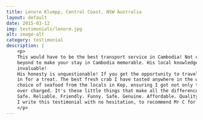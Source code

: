 ```yaml
---
title: Lenore Klumpp, Central Coast, NSW Australia
layout: default
date: 2015-03-12
img: testimonials/lenore.jpg
alt: image-alt
category: testimonial
description: |
    <p>
    This would have to be the best transport service in Cambodia! Not only safe and reliable, Mr C will go above and
    beyond to make your stay in Cambodia memorable. His local knowledge and his grasp on the English language is
    invaluable!
    His honesty is unquestionable! If you get the opportunity to travel to Kep with Mr C's transport services, your
    in for a treat. The best fresh crab I have tasted anywhere in the world!! Mr C arranged the purchase and the
    choice of seafood from the locals in Kep, ensuring I got not only the best available, but he made sure I was not
    over charged. It's these little things that make all the difference!!
    Safe. Reliable. Friendly. Funny. Safe. Genuine. Affordable. Quality. And a great bloke!!!
    I write this testimonial with no hesitation, to recommend Mr C for your transport services whilst in Cambodia.
    </p>
---
```

